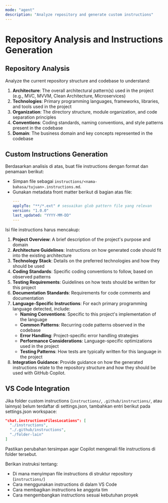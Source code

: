 ```yaml
---
mode: "agent"
description: "Analyze repository and generate custom instructions"
---
```

# Repository Analysis and Instructions Generation

## Repository Analysis

Analyze the current repository structure and codebase to understand:

1. **Architecture**: The overall architectural pattern(s) used in the project (e.g., MVC, MVVM, Clean Architecture, Microservices)
2. **Technologies**: Primary programming languages, frameworks, libraries, and tools used in the project
3. **Organization**: The directory structure, module organization, and code separation principles
4. **Conventions**: Coding standards, naming conventions, and style patterns present in the codebase
5. **Domain**: The business domain and key concepts represented in the codebase

## Custom Instructions Generation

Berdasarkan analisis di atas, buat file instructions dengan format dan penamaan berikut:

- Simpan file sebagai `instructions/<nama-bahasa/tujuan>.instructions.md`.
- Gunakan metadata front matter berikut di bagian atas file:
  ```yaml
  ---
  applyTo: "**/*.ext" # sesuaikan glob pattern file yang relevan
  version: "1.0.0"
  last_updated: "YYYY-MM-DD"
  ---
  ```

Isi file instructions harus mencakup:

1. **Project Overview**: A brief description of the project's purpose and domain
2. **Architecture Guidelines**: Instructions on how generated code should fit into the existing architecture
3. **Technology Stack**: Details on the preferred technologies and how they should be used
4. **Coding Standards**: Specific coding conventions to follow, based on observed patterns
5. **Testing Requirements**: Guidelines on how tests should be written for this project
6. **Documentation Standards**: Requirements for code comments and documentation
7. **Language-Specific Instructions**: For each primary programming language detected, include:
   - **Naming Conventions**: Specific to this project's implementation of the language
   - **Common Patterns**: Recurring code patterns observed in the codebase
   - **Error Handling**: Project-specific error handling strategies
   - **Performance Considerations**: Language-specific optimizations used in the project
   - **Testing Patterns**: How tests are typically written for this language in the project
8. **Integration Guidance**: Provide guidance on how the generated instructions relate to the repository structure and how they should be used with GitHub Copilot.

## VS Code Integration

Jika folder custom instructions (`instructions/`, `.github/instructions/`, atau lainnya) belum terdaftar di settings.json, tambahkan entri berikut pada settings.json workspace:
```json
"chat.instructionsFilesLocations": [
  "./instructions",
  "./.github/instructions",
  "./folder-lain"
]
```
Pastikan perubahan tersimpan agar Copilot mengenali file instructions di folder tersebut.

Berikan instruksi tentang:
- Di mana menyimpan file instructions di struktur repository (`instructions/`)
- Cara menggunakan instructions di dalam VS Code
- Cara membagikan instructions ke anggota tim
- Cara mengembangkan instructions sesuai kebutuhan proyek
